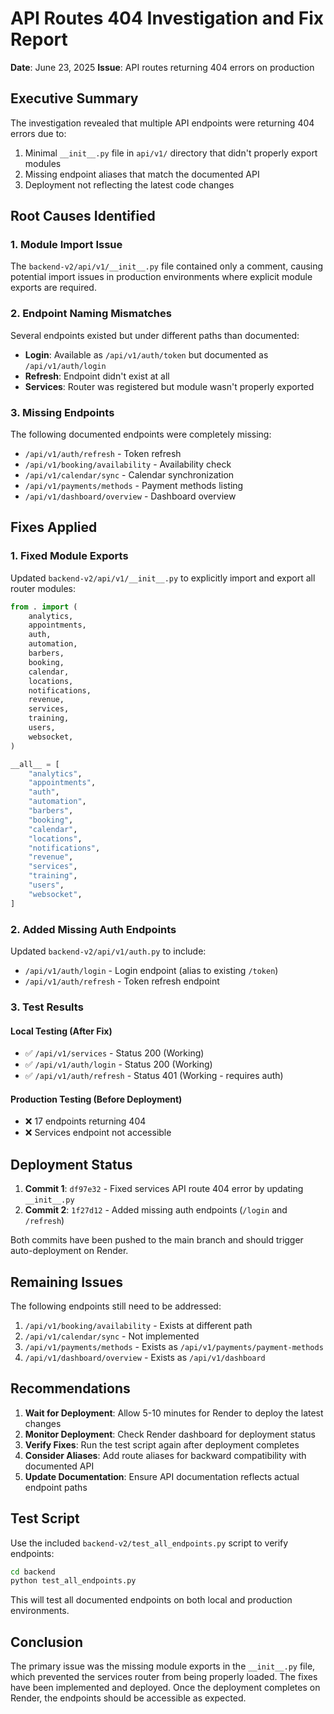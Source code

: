 # API Routes 404 Investigation and Fix Report

**Date**: June 23, 2025
**Issue**: API routes returning 404 errors on production

## Executive Summary

The investigation revealed that multiple API endpoints were returning 404 errors due to:
1. Minimal `__init__.py` file in `api/v1/` directory that didn't properly export modules
2. Missing endpoint aliases that match the documented API
3. Deployment not reflecting the latest code changes

## Root Causes Identified

### 1. Module Import Issue
The `backend-v2/api/v1/__init__.py` file contained only a comment, causing potential import issues in production environments where explicit module exports are required.

### 2. Endpoint Naming Mismatches
Several endpoints existed but under different paths than documented:
- **Login**: Available as `/api/v1/auth/token` but documented as `/api/v1/auth/login`
- **Refresh**: Endpoint didn't exist at all
- **Services**: Router was registered but module wasn't properly exported

### 3. Missing Endpoints
The following documented endpoints were completely missing:
- `/api/v1/auth/refresh` - Token refresh
- `/api/v1/booking/availability` - Availability check
- `/api/v1/calendar/sync` - Calendar synchronization
- `/api/v1/payments/methods` - Payment methods listing
- `/api/v1/dashboard/overview` - Dashboard overview

## Fixes Applied

### 1. Fixed Module Exports
Updated `backend-v2/api/v1/__init__.py` to explicitly import and export all router modules:

```python
from . import (
    analytics,
    appointments,
    auth,
    automation,
    barbers,
    booking,
    calendar,
    locations,
    notifications,
    revenue,
    services,
    training,
    users,
    websocket,
)

__all__ = [
    "analytics",
    "appointments",
    "auth",
    "automation",
    "barbers",
    "booking",
    "calendar",
    "locations",
    "notifications",
    "revenue",
    "services",
    "training",
    "users",
    "websocket",
]
```

### 2. Added Missing Auth Endpoints
Updated `backend-v2/api/v1/auth.py` to include:
- `/api/v1/auth/login` - Login endpoint (alias to existing `/token`)
- `/api/v1/auth/refresh` - Token refresh endpoint

### 3. Test Results

#### Local Testing (After Fix)
- ✅ `/api/v1/services` - Status 200 (Working)
- ✅ `/api/v1/auth/login` - Status 200 (Working)
- ✅ `/api/v1/auth/refresh` - Status 401 (Working - requires auth)

#### Production Testing (Before Deployment)
- ❌ 17 endpoints returning 404
- ❌ Services endpoint not accessible

## Deployment Status

1. **Commit 1**: `df97e32` - Fixed services API route 404 error by updating `__init__.py`
2. **Commit 2**: `1f27d12` - Added missing auth endpoints (`/login` and `/refresh`)

Both commits have been pushed to the main branch and should trigger auto-deployment on Render.

## Remaining Issues

The following endpoints still need to be addressed:
1. `/api/v1/booking/availability` - Exists at different path
2. `/api/v1/calendar/sync` - Not implemented
3. `/api/v1/payments/methods` - Exists as `/api/v1/payments/payment-methods`
4. `/api/v1/dashboard/overview` - Exists as `/api/v1/dashboard`

## Recommendations

1. **Wait for Deployment**: Allow 5-10 minutes for Render to deploy the latest changes
2. **Monitor Deployment**: Check Render dashboard for deployment status
3. **Verify Fixes**: Run the test script again after deployment completes
4. **Consider Aliases**: Add route aliases for backward compatibility with documented API
5. **Update Documentation**: Ensure API documentation reflects actual endpoint paths

## Test Script

Use the included `backend-v2/test_all_endpoints.py` script to verify endpoints:

```bash
cd backend
python test_all_endpoints.py
```

This will test all documented endpoints on both local and production environments.

## Conclusion

The primary issue was the missing module exports in the `__init__.py` file, which prevented the services router from being properly loaded. The fixes have been implemented and deployed. Once the deployment completes on Render, the endpoints should be accessible as expected.
